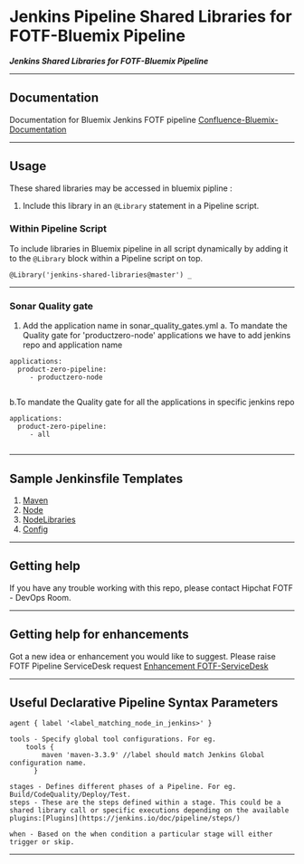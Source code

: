 # Jenkins Pipeline Shared Libraries for FOTF-Bluemix Pipeline

***Jenkins Shared Libraries for FOTF-Bluemix Pipeline***

----

## Documentation

Documentation for Bluemix Jenkins FOTF pipeline
[Confluence-Bluemix-Documentation](https://confluence-fof.appl.kp.org/display/FF/FOTF+-+Bluemix+Pipeline)

----

## Usage

These shared libraries may be accessed in bluemix pipline :
1. Include this library in an `@Library` statement in a Pipeline script.

### Within Pipeline Script

To include libraries in Bluemix pipeline in all script dynamically by adding it to the `@Library` block within a Pipeline script on top.

```
@Library('jenkins-shared-libraries@master') _
```
----
### Sonar Quality gate
1. Add the application name in sonar_quality_gates.yml
   a. To mandate the Quality gate for 'productzero-node' applications we have to add jenkins repo and application name
   
```
applications:
  product-zero-pipeline: 
     - productzero-node
     
```
   b.To mandate the Quality gate for all the applications in specific jenkins repo

```
applications:
  product-zero-pipeline:
     - all
     
```
----

## Sample Jenkinsfile Templates

1. [Maven](Jenkinfile_Maven.Template)
2. [Node](Jenkinfile_NodeJS.Template)
3. [NodeLibraries](Jenkinsfile_NodeLibraries.Template)
4. [Config](Jenkinsfile.Config.Template)

----
## Getting help

If you have any trouble working with this repo, please contact Hipchat FOTF - DevOps Room.

----
## Getting help for enhancements

Got a new idea or enhancement you would like to suggest. Please raise FOTF Pipeline ServiceDesk request [Enhancement FOTF-ServiceDesk](https://jira-fof.appl.kp.org/servicedesk/customer/portal/4/group/32)

----
## Useful Declarative Pipeline Syntax Parameters
```agent - Specifies jenkins slave node where you want to run the jobs. Can be defined per Stage as well. Usage:
agent { label '<label_matching_node_in_jenkins>' }

tools - Specify global tool configurations. For eg.
    tools {
        maven 'maven-3.3.9' //label should match Jenkins Global configuration name.
      }

stages - Defines different phases of a Pipeline. For eg. Build/CodeQuality/Deploy/Test.
steps - These are the steps defined within a stage. This could be a shared library call or specific executions depending on the available plugins:[Plugins](https://jenkins.io/doc/pipeline/steps/)

when - Based on the when condition a particular stage will either trigger or skip.
```
----